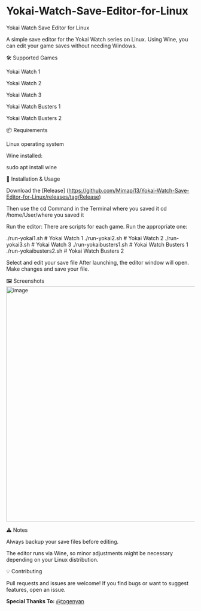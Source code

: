# Yokai-Watch-Save-Editor-for-Linux


Yokai Watch Save Editor for Linux

A simple save editor for the Yokai Watch series on Linux. Using Wine, you can edit your game saves without needing Windows.

🛠️ Supported Games

Yokai Watch 1

Yokai Watch 2

Yokai Watch 3

Yokai Watch Busters 1

Yokai Watch Busters 2

📦 Requirements

Linux operating system

Wine installed:

sudo apt install wine

🚀 Installation & Usage

Download the [Release] (https://github.com/Mimapi13/Yokai-Watch-Save-Editor-for-Linux/releases/tag/Release)

Then use the cd Command in the Terminal where you saved it
cd /home/User/where you saved it


Run the editor:
There are scripts for each game. Run the appropriate one:

./run-yokai1.sh       # Yokai Watch 1
./run-yokai2.sh       # Yokai Watch 2
./run-yokai3.sh       # Yokai Watch 3
./run-yokaibusters1.sh # Yokai Watch Busters 1
./run-yokaibusters2.sh # Yokai Watch Busters 2


Select and edit your save file
After launching, the editor window will open. Make changes and save your file.

🖼️ Screenshots
<img width="742" height="627" alt="image" src="https://github.com/user-attachments/assets/8ea019e9-ed4a-4b8d-b925-dcfd0d5a6058" />


⚠️ Notes

Always backup your save files before editing.

The editor runs via Wine, so minor adjustments might be necessary depending on your Linux distribution.

💡 Contributing

Pull requests and issues are welcome!
If you find bugs or want to suggest features, open an issue.



**Special Thanks To:** [@togenyan](https://github.com/togenyan)

